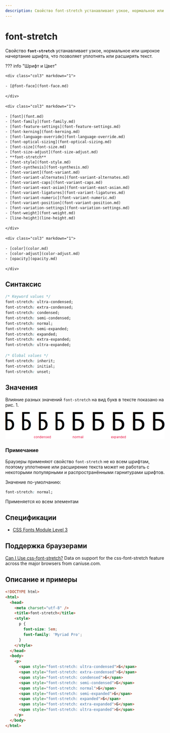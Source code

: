 ```yaml
---
description: Свойство font-stretch устанавливает узкое, нормальное или широкое начертание шрифта, что позволяет уплотнять или расширять текст
---
```


# font-stretch

Свойство **`font-stretch`** устанавливает узкое, нормальное или широкое начертание шрифта, что позволяет уплотнять или расширять текст.

??? info "Шрифт и Цвет"

    <div class="col3" markdown="1">

    - [@font-face](font-face.md)

    </div>

    <div class="col3" markdown="1">

    - [font](font.md)
    - [font-family](font-family.md)
    - [font-feature-settings](font-feature-settings.md)
    - [font-kerning](font-kerning.md)
    - [font-language-override](font-language-override.md)
    - [font-optical-sizing](font-optical-sizing.md)
    - [font-size](font-size.md)
    - [font-size-adjust](font-size-adjust.md)
    - **font-stretch**
    - [font-style](font-style.md)
    - [font-synthesis](font-synthesis.md)
    - [font-variant](font-variant.md)
    - [font-variant-alternates](font-variant-alternates.md)
    - [font-variant-caps](font-variant-caps.md)
    - [font-variant-east-asian](font-variant-east-asian.md)
    - [font-variant-ligatures](font-variant-ligatures.md)
    - [font-variant-numeric](font-variant-numeric.md)
    - [font-variant-position](font-variant-position.md)
    - [font-variation-settings](font-variation-settings.md)
    - [font-weight](font-weight.md)
    - [line-height](line-height.md)

    </div>

    <div class="col3" markdown="1">

    - [color](color.md)
    - [color-adjust](color-adjust.md)
    - [opacity](opacity.md)

    </div>

## Синтаксис

```css
/* Keyword values */
font-stretch: ultra-condensed;
font-stretch: extra-condensed;
font-stretch: condensed;
font-stretch: semi-condensed;
font-stretch: normal;
font-stretch: semi-expanded;
font-stretch: expanded;
font-stretch: extra-expanded;
font-stretch: ultra-expanded;

/* Global values */
font-stretch: inherit;
font-stretch: initial;
font-stretch: unset;
```

## Значения

Влияние разных значений `font-stretch` на вид букв в тексте показано на рис. 1.

![Рис. 1. Вид букв при разных значениях font-stretch](css_font-stretch.png)

### Примечание

Браузеры применяют свойство `font-stretch` не ко всем шрифтам, поэтому уплотнение или расширение текста может не работать с некоторыми популярными и распространёнными гарнитурами шрифтов.

Значение по-умолчанию:

```css
font-stretch: normal;
```

Применяется ко всем элементам

## Спецификации

- [CSS Fonts Module Level 3](http://dev.w3.org/csswg/css3-fonts/#propdef-font-stretch)

## Поддержка браузерами

<p class="ciu_embed" data-feature="css-font-stretch" data-periods="future_1,current,past_1,past_2">
  <a href="http://caniuse.com/#feat=css-font-stretch">Can I Use css-font-stretch?</a> Data on support for the css-font-stretch feature across the major browsers from caniuse.com.
</p>

## Описание и примеры

```html
<!DOCTYPE html>
<html>
  <head>
    <meta charset="utf-8" />
    <title>font-stretch</title>
    <style>
      p {
        font-size: 5em;
        font-family: 'Myriad Pro';
      }
    </style>
  </head>
  <body>
    <p>
      <span style="font-stretch: ultra-condensed">Б</span>
      <span style="font-stretch: extra-condensed">Б</span>
      <span style="font-stretch: condensed">Б</span>
      <span style="font-stretch: semi-condensed">Б</span>
      <span style="font-stretch: normal">Б</span>
      <span style="font-stretch: semi-expanded">Б</span>
      <span style="font-stretch: expanded">Б</span>
      <span style="font-stretch: extra-expanded">Б</span>
      <span style="font-stretch: ultra-expanded">Б</span>
    </p>
  </body>
</html>
```
